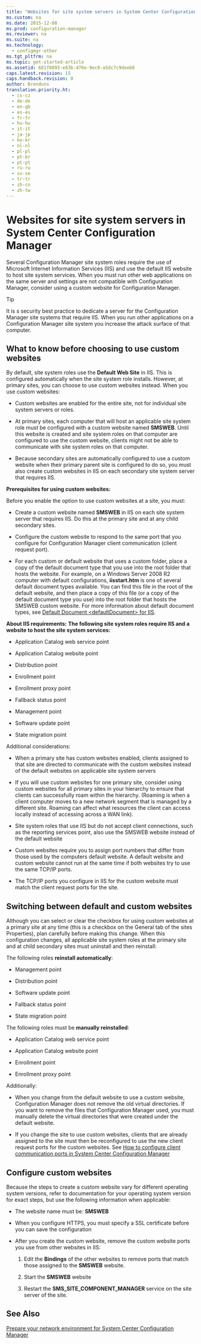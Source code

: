 ```yaml
---
title: "Websites for site system servers in System Center Configuration Manager"
ms.custom: na
ms.date: 2015-12-08
ms.prod: configuration-manager
ms.reviewer: na
ms.suite: na
ms.technology:
  - configmgr-other
ms.tgt_pltfrm: na
ms.topic: get-started-article
ms.assetid: 681f0893-e83b-476e-9ec0-a5dc7c9deeb6
caps.latest.revision: 15
caps.handback.revision: 0
author: Brenduns
translation.priority.ht:
  - cs-cz
  - de-de
  - en-gb
  - es-es
  - fr-fr
  - hu-hu
  - it-it
  - ja-jp
  - ko-kr
  - nl-nl
  - pl-pl
  - pt-br
  - pt-pt
  - ru-ru
  - sv-se
  - tr-tr
  - zh-cn
  - zh-tw
---
```

# Websites for site system servers in System Center Configuration Manager
Several Configuration Manager site system roles require the use of Microsoft Internet Information Services (IIS) and use the default IIS website to host site system services. When you must run other web applications on the same server and settings are not compatible with Configuration Manager, consider using a custom website for Configuration Manager.  

> [!TIP]  
>  It is s security best practice to dedicate a server for the Configuration Manager site systems that require IIS. When you run other applications on a Configuration Manager site system you increase the attack surface of that computer.  




##  <a name="BKMK_What2Know"></a> What to know before choosing to use custom websites  
 By default, site system roles use the **Default Web Site** in IIS. This is configured automatically when the site system role installs. However, at primary sites, you can choose to use custom websites instead. When you use custom websites:  

-   Custom websites are enabled for the entire site, not for individual site system servers or roles.  

-   At primary sites, each computer that will host an applicable site system role must be configured with a custom website named **SMSWEB**. Until this website is created and site system roles on that computer are configured to use the custom website, clients might not be able to communicate with site system roles on that computer.  

-   Because secondary sites are automatically configured to use a custom website when their primary parent site is configured to do so, you must also create custom websites in IIS on each secondary site system server that requires IIS.  


  **Prerequisites for using custom websites:**  

 Before you enable the option to use custom websites at a site, you must:  

-   Create a custom website named **SMSWEB** in IIS on each site system server that requires IIS. Do this at the primary site and at any child secondary sites.  

-   Configure the custom website to respond to the same port that you configure for Configuration Manager client communication (client request port).  

-   For each custom or default website that uses a custom folder, place a copy of the default document type that you use into the root folder that hosts the website. For example, on a Windows Server 2008 R2 computer with default configurations, **iisstart.htm** is one of several default document types available. You can find this file in the root of the default website, and then place a copy of this file (or a copy of the default document type you use) into the root folder that hosts the SMSWEB custom website. For more information about default document types, see [Default Document <defaultDocument\> for IIS](http://www.iis.net/configreference/system.webserver/defaultdocument).  

**About IIS requirements:**
**The following site system roles require IIS and a website to host the site system services:**  

-   Application Catalog web service point  

-   Application Catalog website point  

-   Distribution point  

-   Enrollment point  

-   Enrollment proxy point  

-   Fallback status point  

-   Management point  

-   Software update point  

-   State migration point  

Additional considerations:  

-   When a primary site has custom websites enabled, clients assigned to  that site are directed to communicate with the custom websites instead of the default websites on applicable site system servers  

-   If you will use custom websites for one primary site, consider using custom websites for all primary sites in your hierarchy to ensure that clients can successfully roam within the hierarchy. (Roaming is when a client computer moves to a new network segment that is managed by a different site. Roaming can affect what resources the client can access locally instead of accessing across a WAN link).  

-   Site system roles that use IIS but do not accept client connections, such as the reporting services point, also use the SMSWEB website instead of the default website  

-   Custom websites require you to assign port numbers that differ from those used by the computers default website. A default website and custom website cannot run at the same time if both websites try to use the same TCP/IP ports.  

-   The TCP/IP ports you configure in IIS for the custom website must match the client request ports for the site.  

## Switching between default and custom websites  
Although you can select or clear the checkbox for using custom websites at a primary site at any time (this is a checkbox on the General tab of the sites Properties), plan carefully before making this change. When this configuration changes, all applicable site system roles at the primary site and at child secondary sites must uninstall and then  reinstall:  

The following roles **reinstall automatically**:  

-   Management point  

-   Distribution point  

-   Software update point  

-   Fallback status point  

-   State migration point  

The following roles must be **manually reinstalled**:  

-   Application Catalog web service point  

-   Application Catalog website point  

-   Enrollment point  

-   Enrollment proxy point  

Additionally:  

-   When you change from the default website to use a custom website, Configuration Manager does not remove the old virtual directories. If you want to remove the files that Configuration Manager used, you must manually delete the virtual directories that were created under the default website.  

-   If you change the site to use custom websites, clients that are already assigned to the site must then be reconfigured to use the new client request  ports for the custom websites. See [How to configure client communication ports in System Center Configuration Manager](../../../core/clients/deploy/configure-client-communication-ports.md)  

## Configure custom websites  
Because the steps to create a custom website vary for different operating system versions, refer to documentation for your operating system version for exact steps, but use the following information when applicable:  

-   The website name must be: **SMSWEB**  

-   When you configure HTTPS, you must specify a SSL certificate before you can save the configuration  

-   After you create the custom website, remove the custom website ports you use from other websites in IIS:  

    1.  Edit the **Bindings** of the other websites to remove ports that match those assigned to the **SMSWEB** website.  

    2.  Start the **SMSWEB** website  

    3.  Restart the **SMS_SITE_COMPONENT_MANAGER** service on the site server of the site.  

## See Also  
 [Prepare your network environment for System Center Configuration Manager](../Topic/Prepare%20your%20network%20environment%20for%20System%20Center%20Configuration%20Manager.md)
